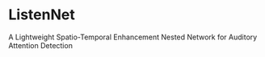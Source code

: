 # ListenNet
 A Lightweight Spatio-Temporal Enhancement Nested Network for Auditory Attention Detection
